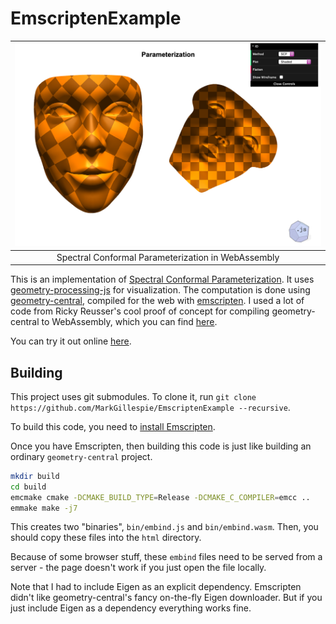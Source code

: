 # EmscriptenExample

|![Parameterized Face](misc/example.png "Parameterized Face")|
|:----:|
|Spectral Conformal Parameterization in WebAssembly|

This is an implementation of [Spectral Conformal Parameterization](http://geometry.caltech.edu/pubs/MTAD08.pdf). It uses [geometry-processing-js](https://github.com/GeometryCollective/geometry-processing-js) for visualization. The computation is done using [geometry-central](https://github.com/nmwsharp/geometry-central), compiled for the web with [emscripten](https://emscripten.org/). I used a lot of code from Ricky Reusser's cool proof of concept for compiling geometry-central to WebAssembly, which you can find [here](https://observablehq.com/d/d0df0c04ce5c94fc).

You can try it out online [here](https://markjgillespie.com/Demos/EmscriptenExample/html/).

## Building
This project uses git submodules. To clone it, run `git clone https://github.com/MarkGillespie/EmscriptenExample --recursive`.

To build this code, you need to [install Emscripten](https://emscripten.org/docs/getting_started/downloads.html).

Once you have Emscripten, then building this code is just like building an ordinary `geometry-central` project.
```bash
mkdir build
cd build
emcmake cmake -DCMAKE_BUILD_TYPE=Release -DCMAKE_C_COMPILER=emcc ..
emmake make -j7
```
This creates two "binaries", `bin/embind.js` and `bin/embind.wasm`. Then, you should copy these files into the `html` directory.

Because of some browser stuff, these `embind` files need to be served from a server - the page doesn't work if you just open the file locally.

Note that I had to include Eigen as an explicit dependency. Emscripten didn't like geometry-central's fancy on-the-fly Eigen downloader. But if you just include Eigen as a dependency everything works fine.
